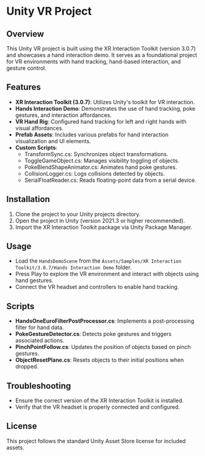 
# Unity VR Project

## Overview

This Unity VR project is built using the XR Interaction Toolkit (version 3.0.7) and showcases a hand interaction demo. It serves as a foundational project for VR environments with hand tracking, hand-based interaction, and gesture control.

## Features

- **XR Interaction Toolkit (3.0.7)**: Utilizes Unity's toolkit for VR interaction.
- **Hands Interaction Demo**: Demonstrates the use of hand tracking, poke gestures, and interaction affordances.
- **VR Hand Rig**: Configured hand tracking for left and right hands with visual affordances.
- **Prefab Assets**: Includes various prefabs for hand interaction visualization and UI elements.
- **Custom Scripts**:
  - TransformSync.cs: Synchronizes object transformations.
  - ToggleGameObject.cs: Manages visibility toggling of objects.
  - PokeBlendShapeAnimator.cs: Animates hand poke gestures.
  - CollisionLogger.cs: Logs collisions detected by objects.
  - SerialFloatReader.cs: Reads floating-point data from a serial device.

## Installation

1. Clone the project to your Unity projects directory.
2. Open the project in Unity (version 2021.3 or higher recommended).
3. Import the XR Interaction Toolkit package via Unity Package Manager.

## Usage

- Load the `HandsDemoScene` from the `Assets/Samples/XR Interaction Toolkit/3.0.7/Hands Interaction Demo` folder.
- Press Play to explore the VR environment and interact with objects using hand gestures.
- Connect the VR headset and controllers to enable hand tracking.

## Scripts

- **HandsOneEuroFilterPostProcessor.cs**: Implements a post-processing filter for hand data.
- **PokeGestureDetector.cs**: Detects poke gestures and triggers associated actions.
- **PinchPointFollow.cs**: Updates the position of objects based on pinch gestures.
- **ObjectResetPlane.cs**: Resets objects to their initial positions when dropped.

## Troubleshooting

- Ensure the correct version of the XR Interaction Toolkit is installed.
- Verify that the VR headset is properly connected and configured.

## License

This project follows the standard Unity Asset Store license for included assets.
